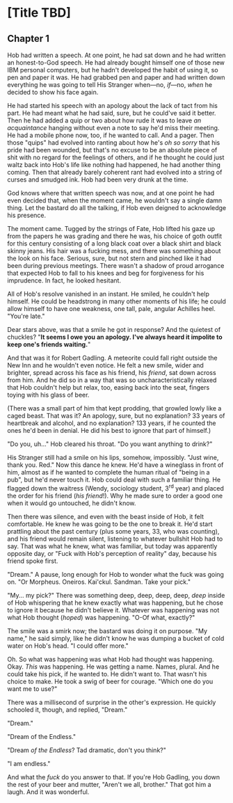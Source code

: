 # [Title TBD]

## Chapter 1

Hob had written a speech. At one point, he had sat down and he had written an honest-to-God speech. He had already bought himself one of those new IBM personal computers, but he hadn't developed the habit of using it, so pen and paper it was. He had grabbed pen and paper and had written down everything he was going to tell His Stranger when—no, _if_—no, _when_ he decided to show his face again.

He had started his speech with an apology about the lack of tact from his part. He had meant what he had said, sure, but he could've said it better. Then he had added a quip or two about how rude it was to leave _an acquaintance_ hanging without even a note to say he'd miss their meeting. He had a mobile phone now, too, if he wanted to call. And a pager. Then those "quips" had evolved into ranting about how he's _oh so sorry_ that his pride had been wounded, but that's no excuse to be an absolute piece of shit with no regard for the feelings of others, and if he thought he could just waltz back into Hob's life like nothing had happened, he had another thing coming. Then that already barely coherent rant had evolved into a string of curses and smudged ink. Hob had been very drunk at the time.

God knows where that written speech was now, and at one point he had even decided that, when the moment came, he wouldn't say a single damn thing. Let the bastard do all the talking, if Hob even deigned to acknowledge his presence.

The moment came. Tugged by the strings of Fate, Hob lifted his gaze up from the papers he was grading and there he was, his choice of goth outfit for this century consisting of a long black coat over a black shirt and black skinny jeans. His hair was a fucking mess, and there was something about the look on his face. Serious, sure, but not stern and pinched like it had been during previous meetings. There wasn't a shadow of proud arrogance that expected Hob to fall to his knees and beg for forgiveness for his imprudence. In fact, he looked hesitant.

All of Hob's resolve vanished in an instant. He smiled, he couldn't help himself. He could be headstrong in many other moments of his life; he could allow himself to have one weakness, one tall, pale, angular Achilles heel. "You're late."

Dear stars above, was that a smile he got in response? And the quietest of chuckles? "**It seems I owe you an apology. I've always heard it impolite to keep one's friends waiting.**"

And that was it for Robert Gadling. A meteorite could fall right outside the New Inn and he wouldn't even notice. He felt a new smile, wider and brighter, spread across his face as his friend, his _friend_, sat down across from him. And he did so in a way that was so uncharacteristically relaxed that Hob couldn't help but relax, too, easing back into the seat, fingers toying with his glass of beer.

(There was a small part of him that kept prodding, that growled lowly like a caged beast. That was it? An apology, sure, but no explanation? 33 years of heartbreak and alcohol, and no explanation? 133 years, if he counted the ones he'd been in denial. He did his best to ignore that part of himself.)

"Do you, uh..." Hob cleared his throat. "Do you want anything to drink?"

His Stranger still had a smile on his lips, somehow, impossibly. "Just wine, thank you. Red." Now this dance he knew. He'd have a wineglass in front of him, almost as if he wanted to complete the human ritual of "being in a pub", but he'd never touch it. Hob could deal with such a familiar thing. He flagged down the waitress (Wendy, sociology student, 3<sup>rd</sup> year) and placed the order for his friend (_his friend_!). Why he made sure to order a good one when it would go untouched, he didn't know.

Then there was silence, and even with the beast inside of Hob, it felt comfortable. He knew he was going to be the one to break it. He'd start prattling about the past century (plus some years, 33, who was counting), and his friend would remain silent, listening to whatever bullshit Hob had to say. That was what he knew, what was familiar, but today was apparently opposite day, or "Fuck with Hob's perception of reality" day, because his friend spoke first.

"Dream." A pause, long enough for Hob to wonder what the fuck was going on. "Or Morpheus. Oneiros. Kai'ckul. Sandman. Take your pick."

"My... my pick?" There was something deep, deep, deep, deep, _deep_ inside of Hob whispering that he knew exactly what was happening, but he chose to ignore it because he didn't believe it. Whatever was happening was not what Hob thought (_hoped_) was happening. "O-Of what, exactly?"

The smile was a smirk now; the bastard was doing it on purpose. "My name," he said simply, like he didn't know he was dumping a bucket of cold water on Hob's head. "I could offer more."

Oh. So what was happening was what Hob had thought was happening. Okay. _This_ was happening. He was getting a name. Name<em>s</em>, plural. And he could take his pick, if he wanted to. He didn't want to. That wasn't his choice to make. He took a swig of beer for courage. "Which one do you want me to use?"

There was a millisecond of surprise in the other's expression. He quickly schooled it, though, and replied, "Dream."

"Dream."

"Dream of the Endless."

"Dream _of the Endless_? Tad dramatic, don't you think?"

"I am endless."

And what the _fuck_ do you answer to that. If you're Hob Gadling, you down the rest of your beer and mutter, "Aren't we all, brother." That got him a laugh. And it was wonderful.
